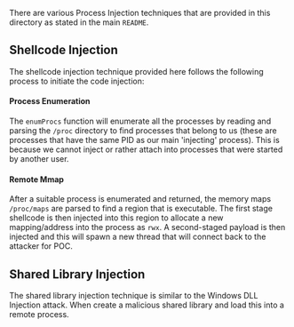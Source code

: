 There are various Process Injection techniques that are provided in this directory as stated in the main `README`.
## Shellcode Injection 

The shellcode injection technique provided here follows the following process to initiate the code injection:

#### Process Enumeration

The `enumProcs` function will enumerate all the processes by reading and parsing the `/proc` directory to find processes that belong to us (these are processes that have the same PID as our main 'injecting' process). This is because we cannot inject or rather attach into processes that were started by another user. 

#### Remote Mmap

After a suitable process is enumerated and returned, the memory maps `/proc/maps` are parsed to find a region that is executable. The first stage shellcode is then injected into this region to allocate a new mapping/address into the process as `rwx`. A second-staged payload is then injected and this will spawn a new thread that will connect back to the attacker for POC. 

## Shared Library Injection

The shared library injection technique is similar to the Windows DLL Injection attack. When create a malicious shared library and load this into a remote process. 
